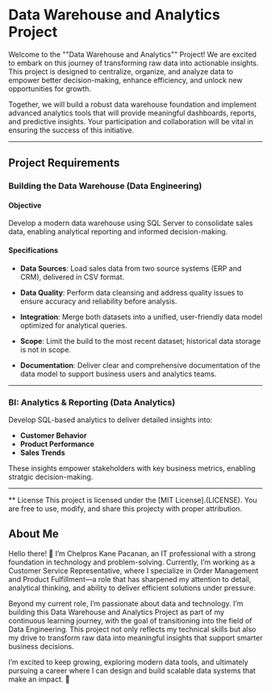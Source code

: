 # Data Warehouse and Analytics Project
Welcome to the ""Data Warehouse and Analytics"" Project!
We are excited to embark on this journey of transforming raw data into actionable insights. This project is designed to centralize, organize, and analyze data to empower better decision-making, enhance efficiency, and unlock new opportunities for growth.

Together, we will build a robust data warehouse foundation and implement advanced analytics tools that will provide meaningful dashboards, reports, and predictive insights. Your participation and collaboration will be vital in ensuring the success of this initiative.

---

## Project Requirements

### Building the Data Warehouse (Data Engineering)

#### Objective
Develop a modern data warehouse using SQL Server to consolidate sales data, enabling analytical reporting and informed decision-making.

#### Specifications
- **Data Sources**: Load sales data from two source systems (ERP and CRM), delivered in CSV format.

- **Data Quality**: Perform data cleansing and address quality issues to ensure accuracy and reliability before analysis.

- **Integration**: Merge both datasets into a unified, user-friendly data model optimized for analytical queries.

- **Scope**: Limit the build to the most recent dataset; historical data storage is not in scope.

- **Documentation**: Deliver clear and comprehensive documentation of the data model to support business users and analytics teams.

---

### BI: Analytics & Reporting (Data Analytics)
Develop SQL-based analytics to deliver detailed insights into:
- **Customer Behavior**
- **Product Performance**
- **Sales Trends**

These insights empower stakeholders with key business metrics, enabling stratgic decision-making.

---

** License
This project is licensed under the [MIT License].(LICENSE). You are free to use, modify, and share this projecty with proper attribution.

## About Me

Hello there! 👋 I’m Chelpros Kane Pacanan, an IT professional with a strong foundation in technology and problem-solving. Currently, I’m working as a Customer Service Representative, where I specialize in Order Management and Product Fulfillment—a role that has sharpened my attention to detail, analytical thinking, and ability to deliver efficient solutions under pressure.

Beyond my current role, I’m passionate about data and technology. I’m building this Data Warehouse and Analytics Project as part of my continuous learning journey, with the goal of transitioning into the field of Data Engineering. This project not only reflects my technical skills but also my drive to transform raw data into meaningful insights that support smarter business decisions.

I’m excited to keep growing, exploring modern data tools, and ultimately pursuing a career where I can design and build scalable data systems that make an impact. 🚀
